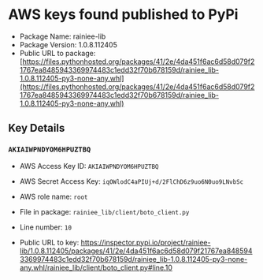 # AWS keys found published to PyPi

* Package Name: rainiee-lib
* Package Version: 1.0.8.112405
* Public URL to package: [https://files.pythonhosted.org/packages/41/2e/4da451f6ac6d58d079f21767ea8485943369974483c1edd32f70b678159d/rainiee_lib-1.0.8.112405-py3-none-any.whl](https://files.pythonhosted.org/packages/41/2e/4da451f6ac6d58d079f21767ea8485943369974483c1edd32f70b678159d/rainiee_lib-1.0.8.112405-py3-none-any.whl)

## Key Details

### `AKIAIWPNDYOM6HPUZTBQ`

* AWS Access Key ID: `AKIAIWPNDYOM6HPUZTBQ`
* AWS Secret Access Key: `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` 
* AWS role name: `root`
* File in package: `rainiee_lib/client/boto_client.py`
* Line number: `10`

* Public URL to key: https://inspector.pypi.io/project/rainiee-lib/1.0.8.112405/packages/41/2e/4da451f6ac6d58d079f21767ea8485943369974483c1edd32f70b678159d/rainiee_lib-1.0.8.112405-py3-none-any.whl/rainiee_lib/client/boto_client.py#line.10


